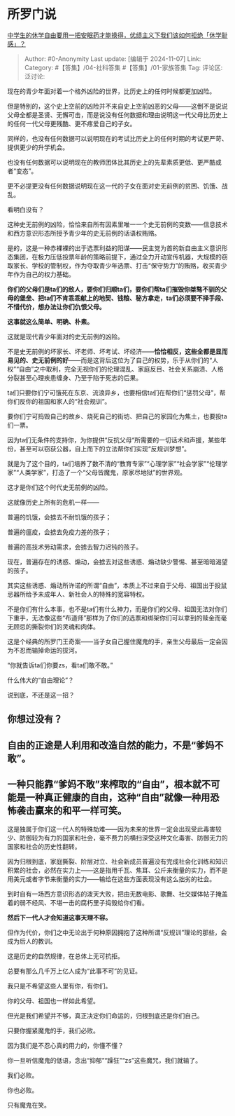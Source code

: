 # 所罗门说
[中学生的休学自由要用一把安眠药才能换得，优绩主义下我们该如何拒绝「休学耻感」？](https://www.zhihu.com/question/1276540028/answer/23960678295)

> Author: #0-Anonymity
> Last update: [编辑于 2024-11-07]
> Link:
> Category: #【答集】/04-社科答集 #【答集】/01-家族答集 
> Tag: 
> 评论区:
> 泛讨论:

现在的青少年面对着一个格外凶险的世界，比历史上的任何时候都更加凶险。

但是特别的，这个史上空前的凶险并不来自史上空前凶恶的父母——这倒不是说说父母全都是圣贤、无懈可击，而是说没有任何数据和理由说明这一代父母比历史上的任何一代父母更残酷、更不疼爱自己的子女。

同样的，也没有任何数据可以说明现在的考试比历史上的任何时期的考试更严苛、提供更少的升学机会。

也没有任何数据可以说明现在的教师团体比其历史上的先辈素质更低、更严酷或者“变态”。

更不必提更没有任何数据说明现在这一代的子女在面对史无前例的贫困、饥饿、战乱。

看明白没有？

这种史无前例的凶险，恰恰来自所有因素里唯一一个史无前例的变数——信息技术和西方意识形态所授予青少年的史无前例的话语权贿赂。

是的，这是一种赤裸裸的出于选票利益的阳谋——民主党为首的新自由主义意识形态集团，在极力压低投票年龄的策略前提下，通过全力开动宣传机器，大规模的窃取家长、学校的管制权，作为夺取青少年选票、打击“保守势力”的贿赂，收买青少年作为自己的权力基础。

**你们的父母们是ta们的敌人，要你们归顺ta们，要你们帮ta们摧毁你桀骜不驯的父母的堡垒、把ta们不肯乖乖献上的地契、钱粮、秘方拿走，ta们必须要不择手段、不惜代价，想办法让你们仇恨父母。**

**这事就这么简单、明确、朴素。**

这就是现代青少年面对的史无前例的凶险。

不是史无前例的坏家长、坏老师、坏考试、坏经济——**恰恰相反，这些全都是显而易见的、史无前例的好**——而是这背后这位为了自己的权势，乐于从你们的“人权”“自由”之中取利，完全无视你们的伦理混乱、家庭反目、社会关系崩溃、人格分裂甚至心理疾患缠身、乃至于陷于死志的后果。

ta们只要你们宁可饿死在东京、流浪异乡，也要相信ta们在帮你们“惩罚父母”，帮你们反你的祖国和家人的“社会规训”。

要你们宁可捣毁自己的故乡、烧死自己的街坊、把自己的家园化为焦土，也要投ta们一票。

因为ta们无条件的支持你，为你提供“反抗父母“所需要的一切话术和声援，某些年份，甚至可以窃获公器，自上而下的立法帮你们实现“反规训梦想”。

就是为了这个目的，ta们培养了数不清的“教育专家”“心理学家”“社会学家”“伦理学家”“人类学家”，打造了一个“父母皆魔鬼，原家尽地狱”的世界观。

这才是你们这个时代史无前例的凶险。

这就像历史上所有的危机一样——

普遍的饥饿，会掳去不耐饥饿的孩子；

普遍的瘟疫，会掳去免疫力差的孩子；

普遍的高技术劳动需求，会掳去智力迟钝的孩子。

现在，普遍存在的诱惑、煽动，会掳去对这些诱惑、煽动缺少警惕、甚至暗暗渴望的孩子。

其实这些诱惑、煽动所许诺的所谓“自由”，本质上不过来自于父母、祖国出于投鼠忌器所给予未成年人、新社会人的特殊的宽容特权。

不是你们有什么本事，也不是ta们有什么神力，而是你们的父母、祖国无法对你们下重手，无法像这些“布道师”那样为了你们的选票和绑架你们可以拿到的赎金而毫无顾忌的撕裂你们的灵魂和肉体。

这是个经典的所罗门王奇案——当子女自己握住魔鬼的手，亲生父母最后一定会因为不忍而输掉命运的拔河。

“你就告诉ta们你要zs，看ta们敢不敢。”

什么伟大的“自由理论”？

说到底，不还是这一招？

## 你想过没有？ ##

## 自由的正途是人利用和改造自然的能力，不是“爹妈不敢”。 ##

## 一种只能靠“爹妈不敢”来榨取的“自由”，根本就不可能是一种真正健康的自由，这种“自由”就像一种用恐怖袭击赢来的和平一样可笑。 ##

这是独属于你们这一代人的特殊劫难——因为未来的世界一定会出现受此毒害较少、防御较为有力的国家和社会，毫不费力的横扫深受这种文化毒害、防御无力的国家和社会的历史性翻转。

因为归根到底，家庭撕裂、阶层对立、社会新成员普遍没有完成社会化训练和知识积累的社会，必然在实力上——这是指用千瓦、焦耳、公斤来衡量的实力，而不是用美元或者字节来衡量的实力——输给在这些方面表现没有这么拙劣的社会。

到时自有一场西方意识形态的泼天大败，把由无数电影、歌舞、社交媒体帖子掩盖着的弱不经风、不堪一击的腐朽里子捣毁给你们看。

**然后下一代人才会知道这事天理不容。**

但作为代价，你们之中无论出于何种原因拥抱了这种所谓“反规训”理论的那些，会成为后人的教训。

这是历史的自然规律，在总体上无可抗拒。

总要有那么几千万上亿人成为“此事不可”的见证。

我只是不希望这些人里有你，有你们。

你的父母、祖国也一样如此希望。

但光是我们希望并不够，真正决定你们命运的，归根到底还是你们自己。

只要你握紧魔鬼的手，我们必败。

因为我们是不忍心真的用力的，你懂不懂？

你一旦听信魔鬼的低语，念出“抑郁”“躁狂”“zs”这些魔咒，我们就输了。

我们必败。

你也必败。

只有魔鬼在笑。